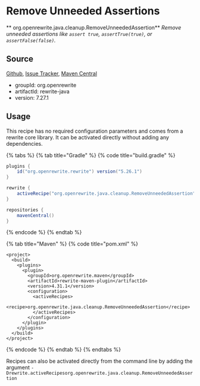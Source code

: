 # Remove Unneeded Assertions

** org.openrewrite.java.cleanup.RemoveUnneededAssertion**
_Remove unneeded assertions like `assert true`, `assertTrue(true)`, or `assertFalse(false)`._

## Source

[Github](https://github.com/openrewrite/rewrite), [Issue Tracker](https://github.com/openrewrite/rewrite/issues), [Maven Central](https://search.maven.org/artifact/org.openrewrite/rewrite-java/7.27.1/jar)

* groupId: org.openrewrite
* artifactId: rewrite-java
* version: 7.27.1


## Usage

This recipe has no required configuration parameters and comes from a rewrite core library. It can be activated directly without adding any dependencies.

{% tabs %}
{% tab title="Gradle" %}
{% code title="build.gradle" %}
```groovy
plugins {
    id("org.openrewrite.rewrite") version("5.26.1")
}

rewrite {
    activeRecipe("org.openrewrite.java.cleanup.RemoveUnneededAssertion")
}

repositories {
    mavenCentral()
}

```
{% endcode %}
{% endtab %}

{% tab title="Maven" %}
{% code title="pom.xml" %}
```markup
<project>
  <build>
    <plugins>
      <plugin>
        <groupId>org.openrewrite.maven</groupId>
        <artifactId>rewrite-maven-plugin</artifactId>
        <version>4.31.1</version>
        <configuration>
          <activeRecipes>
            <recipe>org.openrewrite.java.cleanup.RemoveUnneededAssertion</recipe>
          </activeRecipes>
        </configuration>
      </plugin>
    </plugins>
  </build>
</project>
```
{% endcode %}
{% endtab %}
{% endtabs %}

Recipes can also be activated directly from the command line by adding the argument `-Drewrite.activeRecipesorg.openrewrite.java.cleanup.RemoveUnneededAssertion`
